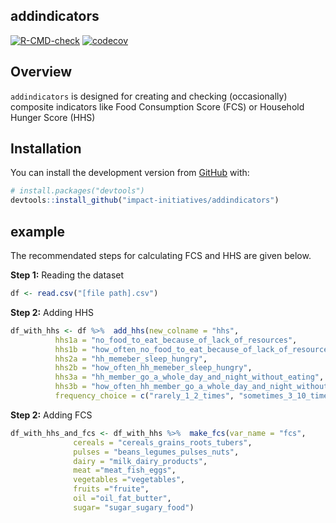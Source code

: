 
## addindicators

<!-- badges: start -->
[![R-CMD-check](https://github.com/impact-initiatives/addindicators/actions/workflows/R-CMD-check.yaml/badge.svg)](https://github.com/impact-initiatives/addindicators/actions/workflows/R-CMD-check.yaml)
[![codecov](https://codecov.io/gh/impact-initiatives/addindicators/branch/master/graph/badge.svg?token=RlTJbum32D)](https://codecov.io/gh/impact-initiatives/addindicators)

<!-- badges: end -->

## Overview

`addindicators` is designed for creating and checking (occasionally)
composite indicators like Food Consumption Score (FCS) or Household
Hunger Score (HHS)

## Installation

You can install the development version from
[GitHub](https://github.com/) with:

``` r
# install.packages("devtools")
devtools::install_github("impact-initiatives/addindicators")
```

## example

The recommendated steps for calculating FCS and HHS are given below.

**Step 1:** Reading the dataset

``` r
df <- read.csv("[file path].csv")
```

**Step 2:** Adding HHS

``` r
df_with_hhs <- df %>%  add_hhs(new_colname = "hhs",
          hhs1a = "no_food_to_eat_because_of_lack_of_resources", 
          hhs1b = "how_often_no_food_to_eat_because_of_lack_of_resources", 
          hhs2a = "hh_memeber_sleep_hungry",
          hhs2b = "how_often_hh_memeber_sleep_hungry",
          hhs3a = "hh_member_go_a_whole_day_and_night_without_eating",
          hhs3b = "how_often_hh_member_go_a_whole_day_and_night_without_eating",
          frequency_choice = c("rarely_1_2_times", "sometimes_3_10_times", "often_10_plus_times"))
```

**Step 2:** Adding FCS

``` r
df_with_hhs_and_fcs <- df_with_hhs %>%  make_fcs(var_name = "fcs",
              cereals = "cereals_grains_roots_tubers",
              pulses = "beans_legumes_pulses_nuts",
              dairy = "milk_dairy_products",
              meat ="meat_fish_eggs",
              vegetables ="vegetables", 
              fruits ="fruite",
              oil ="oil_fat_butter",
              sugar= "sugar_sugary_food")
```
